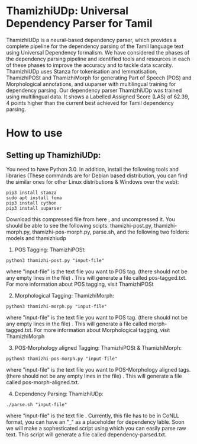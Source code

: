 # ThamizhiUDp: Universal Dependency Parser for Tamil

ThamizhiUDp is a neural-based dependency parser, which provides a complete pipeline for the dependency parsing of the Tamil language text using Universal Dependency formalism. We have considered the phases of the dependency parsing pipeline and identified tools and resources in each of these phases to improve the accuracy and to tackle data scarcity.
ThamizhiUDp uses Stanza for tokenisation and lemmatisation, ThamizhiPOSt and ThamizhiMorph for generating Part of Speech (POS) and Morphological annotations, and uuparser with multilingual training for dependency parsing.
Our dependency parser ThamizhiUDp was trained using multilingual data. It shows a Labelled Assigned Score (LAS) of 62.39, 4 points higher than the current best achieved for Tamil dependency parsing. 

# How to use

## Setting up ThamizhiUDp:
You need to have Python 3.0. In addition, install the following tools and libraries (These commands are for Debian based distribution, you can find the similar ones for other Linux distributions & Windows over the web):
```
pip3 install stanza
sudo apt install foma
pip3 install cython
pip3 install uuparser
```
Download this compressed file from here , and uncompressed it. You should be able to see the following scipts: thamizhi-post.py, thamizhi-morph.py, thamizhi-pos-morph.py, parse.sh, and the following two folders: models and thamizhiudp


1. POS Tagging: ThamizhiPOSt:
```
python3 thamizhi-post.py "input-file"
```
where "input-file" is the text file you want to POS tag. (there should not be any empty lines in the file) . This will generate a file called pos-tagged.txt. For more information about POS tagging, visit ThamizhiPOSt

2. Morphological Tagging: ThamizhiMorph:
```
python3 thamizhi-morph.py "input-file"
```
where "input-file" is the text file you want to POS tag. (there should not be any empty lines in the file) . This will generate a file called morph-tagged.txt. For more information about Morphological tagging, visit ThamizhiMorph

3. POS-Morphology aligned Tagging: ThamizhiPOSt & ThamizhiMorph:
```
python3 thamizhi-pos-morph.py "input-file"
```
where "input-file" is the text file you want to POS-Morphology aligned tags. (there should not be any empty lines in the file) . This will generate a file called pos-morph-aligned.txt.

4. Dependency Parsing: ThamizhiUDp:
```
./parse.sh "input-file"
```
where "input-file" is the text file . Currently, this file has to be in CoNLL format, you can have an "_" as a placeholder for dependency lable. Soon we will make a sophesticated script using which you can easily parse raw text. This script will generate a file called dependency-parsed.txt.

